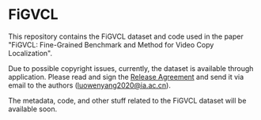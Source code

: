 # FiGVCL

This repository contains the FiGVCL dataset and code used in the paper "FiGVCL: Fine-Grained Benchmark and Method for Video Copy Localization".

Due to possible copyright issues, currently, the dataset is available through application. Please read and sign the [Release Agreement](Release%20Agreement.pdf) and send it via email to the authors (luowenyang2020@ia.ac.cn).

The metadata, code, and other stuff related to the FiGVCL dataset will be available soon. 
